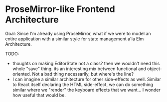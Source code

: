 # ProseMirror-like Frontend Architecture

Goal:
Since I'm already using ProseMirror, what if we were to model an entire application with a similar
style for state management a'la Elm Architecture.

TODO:
- thoughts on making EditorState not a class? then we wouldn't need this whole "save" thing.
  its an interesting mix between functional and object-oriented. Not a bad thing necessarily,
  but where's the line?
- I can imagine a similar architecture for other side-effects as well. Similar to React itself
  declaring the HTML side-effect, we can do something similar where we "render" the keyboard
  effects that we want... I wonder how useful that would be.

